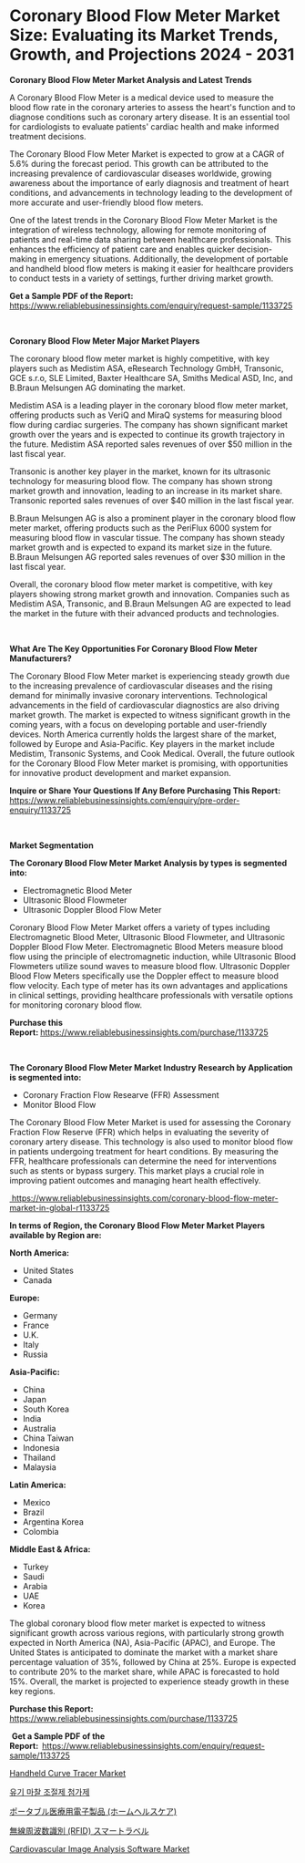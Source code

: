 <p><h1>Coronary Blood Flow Meter Market Size: Evaluating its Market Trends, Growth, and Projections 2024 - 2031</h1></p><p><strong>Coronary Blood Flow Meter Market Analysis and Latest Trends</strong></p>
<p><p>A Coronary Blood Flow Meter is a medical device used to measure the blood flow rate in the coronary arteries to assess the heart's function and to diagnose conditions such as coronary artery disease. It is an essential tool for cardiologists to evaluate patients' cardiac health and make informed treatment decisions.</p><p>The Coronary Blood Flow Meter Market is expected to grow at a CAGR of 5.6% during the forecast period. This growth can be attributed to the increasing prevalence of cardiovascular diseases worldwide, growing awareness about the importance of early diagnosis and treatment of heart conditions, and advancements in technology leading to the development of more accurate and user-friendly blood flow meters.</p><p>One of the latest trends in the Coronary Blood Flow Meter Market is the integration of wireless technology, allowing for remote monitoring of patients and real-time data sharing between healthcare professionals. This enhances the efficiency of patient care and enables quicker decision-making in emergency situations. Additionally, the development of portable and handheld blood flow meters is making it easier for healthcare providers to conduct tests in a variety of settings, further driving market growth.</p></p>
<p><strong>Get a Sample PDF of the Report:&nbsp;</strong> <a href="https://www.reliablebusinessinsights.com/enquiry/request-sample/1133725">https://www.reliablebusinessinsights.com/enquiry/request-sample/1133725</a></p>
<p>&nbsp;</p>
<p><strong>Coronary Blood Flow Meter Major Market Players</strong></p>
<p><p>The coronary blood flow meter market is highly competitive, with key players such as Medistim ASA, eResearch Technology GmbH, Transonic, GCE s.r.o, SLE Limited, Baxter Healthcare SA, Smiths Medical ASD, Inc, and B.Braun Melsungen AG dominating the market.</p><p>Medistim ASA is a leading player in the coronary blood flow meter market, offering products such as VeriQ and MiraQ systems for measuring blood flow during cardiac surgeries. The company has shown significant market growth over the years and is expected to continue its growth trajectory in the future. Medistim ASA reported sales revenues of over $50 million in the last fiscal year.</p><p>Transonic is another key player in the market, known for its ultrasonic technology for measuring blood flow. The company has shown strong market growth and innovation, leading to an increase in its market share. Transonic reported sales revenues of over $40 million in the last fiscal year.</p><p>B.Braun Melsungen AG is also a prominent player in the coronary blood flow meter market, offering products such as the PeriFlux 6000 system for measuring blood flow in vascular tissue. The company has shown steady market growth and is expected to expand its market size in the future. B.Braun Melsungen AG reported sales revenues of over $30 million in the last fiscal year.</p><p>Overall, the coronary blood flow meter market is competitive, with key players showing strong market growth and innovation. Companies such as Medistim ASA, Transonic, and B.Braun Melsungen AG are expected to lead the market in the future with their advanced products and technologies.</p></p>
<p>&nbsp;</p>
<p><strong>What Are The Key Opportunities For Coronary Blood Flow Meter Manufacturers?</strong></p>
<p><p>The Coronary Blood Flow Meter market is experiencing steady growth due to the increasing prevalence of cardiovascular diseases and the rising demand for minimally invasive coronary interventions. Technological advancements in the field of cardiovascular diagnostics are also driving market growth. The market is expected to witness significant growth in the coming years, with a focus on developing portable and user-friendly devices. North America currently holds the largest share of the market, followed by Europe and Asia-Pacific. Key players in the market include Medistim, Transonic Systems, and Cook Medical. Overall, the future outlook for the Coronary Blood Flow Meter market is promising, with opportunities for innovative product development and market expansion.</p></p>
<p><strong>Inquire or Share Your Questions If Any Before Purchasing This Report:</strong> <a href="https://www.reliablebusinessinsights.com/enquiry/pre-order-enquiry/1133725">https://www.reliablebusinessinsights.com/enquiry/pre-order-enquiry/1133725</a></p>
<p>&nbsp;</p>
<p><strong>Market Segmentation</strong></p>
<p><strong>The Coronary Blood Flow Meter Market Analysis by types is segmented into:</strong></p>
<p><ul><li>Electromagnetic Blood Meter</li><li>Ultrasonic Blood Flowmeter</li><li>Ultrasonic Doppler Blood Flow Meter</li></ul></p>
<p><p>Coronary Blood Flow Meter Market offers a variety of types including Electromagnetic Blood Meter, Ultrasonic Blood Flowmeter, and Ultrasonic Doppler Blood Flow Meter. Electromagnetic Blood Meters measure blood flow using the principle of electromagnetic induction, while Ultrasonic Blood Flowmeters utilize sound waves to measure blood flow. Ultrasonic Doppler Blood Flow Meters specifically use the Doppler effect to measure blood flow velocity. Each type of meter has its own advantages and applications in clinical settings, providing healthcare professionals with versatile options for monitoring coronary blood flow.</p></p>
<p><strong>Purchase this Report:&nbsp;</strong><a href="https://www.reliablebusinessinsights.com/purchase/1133725">https://www.reliablebusinessinsights.com/purchase/1133725</a></p>
<p>&nbsp;</p>
<p><strong>The Coronary Blood Flow Meter Market Industry Research by Application is segmented into:</strong></p>
<p><ul><li>Coronary Fraction Flow Researve (FFR) Assessment</li><li>Monitor Blood Flow</li></ul></p>
<p><p>The Coronary Blood Flow Meter Market is used for assessing the Coronary Fraction Flow Reserve (FFR) which helps in evaluating the severity of coronary artery disease. This technology is also used to monitor blood flow in patients undergoing treatment for heart conditions. By measuring the FFR, healthcare professionals can determine the need for interventions such as stents or bypass surgery. This market plays a crucial role in improving patient outcomes and managing heart health effectively.</p></p>
<p><a href="https://www.reliablebusinessinsights.com/coronary-blood-flow-meter-market-in-global-r1133725">&nbsp;https://www.reliablebusinessinsights.com/coronary-blood-flow-meter-market-in-global-r1133725</a></p>
<p><strong>In terms of Region, the Coronary Blood Flow Meter Market Players available by Region are:</strong></p>
<p>
    <p> <strong> North America: </strong>
        <ul>
            <li>United States</li>
            <li>Canada</li>
        </ul>
        </p> 
    <p> <strong> Europe: </strong>
        <ul>
            <li>Germany</li>
            <li>France</li>
            <li>U.K.</li>
            <li>Italy</li>
            <li>Russia</li>
        </ul>
        </p> 
    <p> <strong> Asia-Pacific: </strong>
        <ul>
            <li>China</li>
            <li>Japan</li>
            <li>South Korea</li>
            <li>India</li>
            <li>Australia</li>
            <li>China Taiwan</li>
            <li>Indonesia</li>
            <li>Thailand</li>
            <li>Malaysia</li>
        </ul>
        </p> 
    <p> <strong> Latin America: </strong>
        <ul>
            <li>Mexico</li>
            <li>Brazil</li>
            <li>Argentina Korea</li>
            <li>Colombia</li>
        </ul>
        </p> 
    <p> <strong> Middle East & Africa: </strong>
        <ul>
            <li>Turkey</li>
            <li>Saudi</li>
            <li>Arabia</li>
            <li>UAE</li>
            <li>Korea</li>
        </ul>
    </p>
    </p>
<p><p>The global coronary blood flow meter market is expected to witness significant growth across various regions, with particularly strong growth expected in North America (NA), Asia-Pacific (APAC), and Europe. The United States is anticipated to dominate the market with a market share percentage valuation of 35%, followed by China at 25%. Europe is expected to contribute 20% to the market share, while APAC is forecasted to hold 15%. Overall, the market is projected to experience steady growth in these key regions.</p></p>
<p><strong>Purchase this Report: </strong><a href="https://www.reliablebusinessinsights.com/purchase/1133725">https://www.reliablebusinessinsights.com/purchase/1133725</a></p>
<p>&nbsp;<strong>Get a Sample PDF of the Report:&nbsp;&nbsp;</strong><a href="https://www.reliablebusinessinsights.com/enquiry/request-sample/1133725">https://www.reliablebusinessinsights.com/enquiry/request-sample/1133725</a></p>
<p><strong></strong></p>
<p><p><a href="https://issuu.com/reportprime-2/docs/handheld-curve-tracer-market-size-2030.pptx">Handheld Curve Tracer Market</a></p><p><a href="https://github.com/courtney23pratt/Market-Research-Report-List-1/blob/main/199764997215.md">유기 마찰 조절제 첨가제</a></p><p><a href="https://github.com/dadanedu33/Market-Research-Report-List-1/blob/main/6913350103713.md">ポータブル医療用電子製品 (ホームヘルスケア)</a></p><p><a href="https://github.com/zoetazuur/Market-Research-Report-List-1/blob/main/5863773103714.md">無線周波数識別 (RFID) スマートラベル</a></p><p><a href="https://github.com/barbarakss89/Market-Research-Report-List-1/blob/main/cardiovascular-image-analysis-software-market.md">Cardiovascular Image Analysis Software Market</a></p></p>